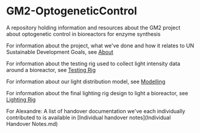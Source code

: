 # GM2-OptogeneticControl
A repository holding information and resources about the GM2 project about optogenetic control in bioreactors for enzyme synthesis

For information about the project, what we've done and how it relates to UN Sustainable Development Goals, see [About](About/)

For information about the testing rig used to collect light intensity data around a bioreactor, see [Testing Rig](Testing%20Rig/)

For information about our light distribution model, see [Modelling](Modelling/)

For information about the final lighting rig design to light a bioreactor, see [Lighting Rig](Lighting%20Rig/)

For Alexandre: A list of handover documentation we've each individually contributed to is available in [Individual handover notes](Individual Handover Notes.md)
